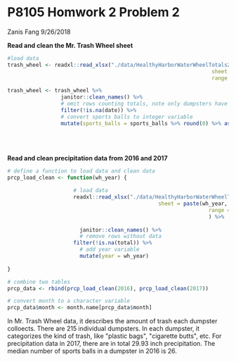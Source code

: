 P8105 Homwork 2 Problem 2
================
Zanis Fang
9/26/2018

**Read and clean the Mr. Trash Wheel sheet**

``` r
#load data
trash_wheel <- readxl::read_xlsx("./data/HealthyHarborWaterWheelTotals2017-9-26.xlsx",
                                                                 sheet = 1,
                                                                 range = readxl::cell_cols("A:N"))

trash_wheel <- trash_wheel %>% 
                 janitor::clean_names() %>% 
                 # omit rows counting totals, note only dumpsters have date information
                 filter(!is.na(date)) %>% 
                 # convert sports balls to integer variable
                 mutate(sports_balls = sports_balls %>% round(0) %>% as.integer())
```

</br> </br>

**Read and clean precipitation data from 2016 and 2017**

``` r
# define a function to load data and clean data
prcp_load_clean <- function(wh_year) {
                     
                     # load data
                     readxl::read_xlsx("./data/HealthyHarborWaterWheelTotals2017-9-26.xlsx",
                                                sheet = paste(wh_year, "Precipitation"),
                                                                range = "A2:B14"
                                                                ) %>%
                       
                       janitor::clean_names() %>%
                       # remove rows without data
                     filter(!is.na(total)) %>% 
                       # add year variable
                       mutate(year = wh_year)
           
}

# combine two tables
prcp_data <- rbind(prcp_load_clean(2016), prcp_load_clean(2017))

# convert month to a character variable
prcp_data$month <- month.name[prcp_data$month]
```

In Mr. Trash Wheel data, it describes the amount of trash each dumpster colloects. There are 215 individual dumpsters. In each dumpster, it categorizes the kind of trash, like "plastic bags", "cigarette butts", etc. For precipitation data in 2017, there are in total 29.93 inch precipitation. The median number of sports balls in a dumpster in 2016 is 26.
